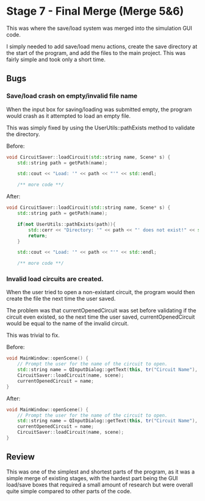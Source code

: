 # Stage 7 - Final Merge (Merge 5&6)

This was where the save/load system was merged into the simulation GUI code.

I simply needed to add save/load menu actions, create the save directory at the start of the program, and add the files to the main project. This was fairly simple and took only a short time.

## Bugs

### Save/load crash on empty/invalid file name

When the input box for saving/loading was submitted empty, the program would crash as it attempted to load
an empty file.

This was simply fixed by using the UserUtils::pathExists method to validate the directory.

Before:

```cpp
void CircuitSaver::loadCircuit(std::string name, Scene* s) {
    std::string path = getPath(name);

    std::cout << "Load: '" << path << "'" << std::endl;

    /** more code **/
```

After:

```cpp
void CircuitSaver::loadCircuit(std::string name, Scene* s) {
    std::string path = getPath(name);

    if(not UserUtils::pathExists(path)){
        std::cerr << "Directory: '" << path << "' does not exist!" << std::endl;
        return;
    }

    std::cout << "Load: '" << path << "'" << std::endl;

    /** more code **/
```

### Invalid load circuits are created.

When the user tried to open a non-existant circuit, the program would then create the file the next time the user saved.

The problem was that currentOpenedCircuit was set before validating if the circuit even existed, so the next time the user
saved, currentOpenedCircuit would be equal to the name of the invalid circuit.

This was trivial to fix.

Before:

```cpp
void MainWindow::openScene() {
    // Prompt the user for the name of the circuit to open.
    std::string name = QInputDialog::getText(this, tr("Circuit Name"), tr("Name")).toStdString();
    CircuitSaver::loadCircuit(name, scene);
    currentOpenedCircuit = name;
}
```

After:

```cpp
void MainWindow::openScene() {
    // Prompt the user for the name of the circuit to open.
    std::string name = QInputDialog::getText(this, tr("Circuit Name"), tr("Name")).toStdString();
    currentOpenedCircuit = name;
    CircuitSaver::loadCircuit(name, scene);
}
```

## Review

This was one of the simplest and shortest parts of the program, as it was a simple merge of existing stages, with the hardest part being the GUI load/save boxes that required a small amount of research but were overall quite simple compared to other parts of the code.


